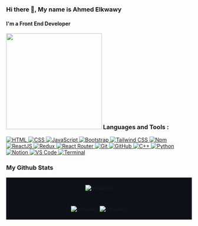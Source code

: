 ### Hi there 👋, My name is Ahmed Elkwawy
#### I'm a Front End Developer

<img src="https://github.com/abhisheknaiidu/abhisheknaiidu/raw/master/code.gif?raw=true" align="left" height="260" width="" /> 


<br>
<br>
<br>
<br>
<br>
<br>
<br>
<br>
<br>
<br>
<br>
<br>
<br>

### Languages and Tools :
<div>
  <a href="https://developer.mozilla.org/en-US/docs/Web/HTML" target="_blank">
    <img src="https://img.shields.io/badge/HTML5-E34F26?style=for-the-badge&logo=html5&logoColor=white" alt="HTML" />
  </a>
  <a href="https://developer.mozilla.org/en-US/docs/Web/CSS" target="_blank">
    <img src="https://img.shields.io/badge/CSS3-1572B6?style=for-the-badge&logo=css3&logoColor=white" alt="CSS" />
  </a>
  <a href="https://developer.mozilla.org/en-US/docs/Web/JavaScript" target="_blank">
    <img src="https://img.shields.io/badge/JavaScript-F7DF1E?style=for-the-badge&logo=javascript&logoColor=black" alt="JavaScript" />
  </a>
  <a href="https://getbootstrap.com/" target="_blank">
    <img src="https://img.shields.io/badge/Bootstrap-563D7C?style=for-the-badge&logo=bootstrap&logoColor=white" alt="Bootstrap" />
  </a>
  <a href="https://tailwindcss.com/" target="_blank">
    <img src="https://img.shields.io/badge/Tailwind_CSS-38B2AC?style=for-the-badge&logo=tailwind-css&logoColor=white" alt="Tailwind CSS" />
  </a>
  <a href="https://www.npmjs.com/" target="_blank">
    <img src="https://img.shields.io/badge/NPM-CB3837?style=for-the-badge&logo=npm&logoColor=white" alt="Npm" />
  </a>
  <a href="https://reactjs.org/" target="_blank">
    <img src="https://img.shields.io/badge/React-20232A?style=for-the-badge&logo=react&logoColor=61DAFB" alt="ReactJS" />
  </a>
  <a href="https://redux.js.org/" target="_blank">
    <img src="https://img.shields.io/badge/Redux-764ABC?style=for-the-badge&logo=redux&logoColor=white" alt="Redux" />
  </a>
  <a href="https://reactrouter.com/" target="_blank">
    <img src="https://img.shields.io/badge/React_Router-CA4245?style=for-the-badge&logo=react-router&logoColor=white" alt="React Router" />
  </a>
  <a href="https://git-scm.com/" target="_blank">
    <img src="https://img.shields.io/badge/Git-F05032?style=for-the-badge&logo=git&logoColor=white" alt="Git" />
  </a>
  <a href="https://github.com/" target="_blank">
    <img src="https://img.shields.io/badge/GitHub-181717?style=for-the-badge&logo=github&logoColor=white" alt="GitHub" />
  </a>
  <a href="https://isocpp.org/" target="_blank">
    <img src="https://img.shields.io/badge/C%2B%2B-00599C?style=for-the-badge&logo=c%2B%2B&logoColor=white" alt="C++" />
  </a>
  <a href="https://www.python.org/" target="_blank">
    <img src="https://img.shields.io/badge/Python-3776AB?style=for-the-badge&logo=python&logoColor=white" alt="Python" />
  </a>
  <a href="https://www.notion.so/" target="_blank">
    <img src="https://img.shields.io/badge/Notion-000000?style=for-the-badge&logo=notion&logoColor=white" alt="Notion" />
  </a>
  <a href="https://code.visualstudio.com/" target="_blank">
    <img src="https://img.shields.io/badge/VS_Code-007ACC?style=for-the-badge&logo=visual-studio-code&logoColor=white" alt="VS Code" />
  </a>
  <a href="https://en.wikipedia.org/wiki/Command-line_interface" target="_blank">
    <img src="https://img.shields.io/badge/Terminal-000000?style=for-the-badge&logo=gnubash&logoColor=white" alt="Terminal" />
  </a>
</div>


### My Github Stats
<div align="center" style="background-color: #0d1117; padding: 20px;">
  
<img src="https://github-readme-stats.vercel.app/api/top-langs?username=elkwawy&show_icons=true&locale=en&theme=vue-dark&layout=compact&title_color=0366d6&icon_color=0366d6&text_color=c9d1d9&bg_color=0d1117" alt="elkwawy" />

</div>

<div align="center" style="background-color: #0d1117; padding: 20px;">
  
<img src="https://github-readme-stats.vercel.app/api?username=elkwawy&show_icons=true&locale=en&theme=vue-dark&title_color=0366d6&icon_color=0366d6&text_color=c9d1d9&bg_color=0d1117" alt="elkwawy"/>
  
<img src="https://github-readme-streak-stats.herokuapp.com/?user=elkwawy&theme=vue-dark&background=0d1117&title_color=0366d6&icon_color=0366d6&text_color=c9d1d9" alt="elkwawy" />
  
</div>
